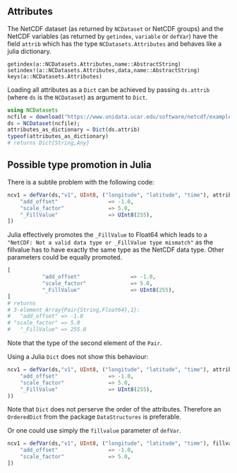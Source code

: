 ## Attributes

The NetCDF dataset (as returned by `NCDataset` or NetCDF groups) and the NetCDF variables (as returned by `getindex`, `variable` or `defVar`) have the field `attrib` which has the type `NCDatasets.Attributes` and behaves like a julia dictionary.

```@docs
getindex(a::NCDatasets.Attributes,name::AbstractString)
setindex!(a::NCDatasets.Attributes,data,name::AbstractString)
keys(a::NCDatasets.Attributes)
```

Loading all attributes as a `Dict` can be achieved by passing `ds.attrib` (where `ds` is the `NCDataset`) as argument to `Dict`.

```julia
using NCDatasets
ncfile = download("https://www.unidata.ucar.edu/software/netcdf/examples/sresa1b_ncar_ccsm3-example.nc");
ds = NCDataset(ncfile);
attributes_as_dictionary = Dict(ds.attrib)
typeof(attributes_as_dictionary)
# returns Dict{String,Any}
```


## Possible type promotion in Julia

There is a subtile problem with the following code:

```julia
ncv1 = defVar(ds,"v1", UInt8, ("longitude", "latitude", "time"), attrib = [
    "add_offset"                => -1.0,
    "scale_factor"              => 5.0,
    "_FillValue"                => UInt8(255),
])
```

Julia effectively promotes the `_FillValue` to Float64 which leads to a `"NetCDF: Not a valid data type or _FillValue type mismatch"` as the fillvalue has to have exactly the same type as the NetCDF data type. Other parameters could be equally promoted.

```julia
[
           "add_offset"                => -1.0,
           "scale_factor"              => 5.0,
           "_FillValue"                => UInt8(255),
]
# returns
# 3-element Array{Pair{String,Float64},1}:
#   "add_offset" => -1.0
# "scale_factor" => 5.0
#   "_FillValue" => 255.0
```

Note that the type of the second element of the `Pair`.

Using a Julia `Dict` does not show this behaviour:

```julia
ncv1 = defVar(ds,"v1", UInt8, ("longitude", "latitude", "time"), attrib = Dict(
    "add_offset"                => -1.0,
    "scale_factor"              => 5.0,
    "_FillValue"                => UInt8(255),
))
```

Note that `Dict` does not perserve the order of the attributes. Therefore an `OrderedDict` from the package `DataStructures` is preferable.

Or one could use simply the `fillvalue` parameter of `defVar`.

```julia
ncv1 = defVar(ds,"v1", UInt8, ("longitude", "latitude", "time"), fillvalue = UInt8(255), attrib = [
    "add_offset"                => -1.0,
    "scale_factor"              => 5.0,
])
```
